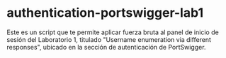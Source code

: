 # authentication-portswigger-lab1
Este es un script que te permite aplicar fuerza bruta al panel de inicio de sesión del Laboratorio 1, titulado "Username enumeration via different responses", ubicado en la sección de autenticación de PortSwigger.
